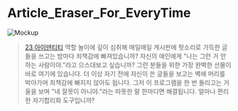 # Article_Eraser_For_EveryTime

![Mockup](https://user-images.githubusercontent.com/64591335/194907755-09119020-e14f-46d3-ba83-f3adc283ca3d.png)

> <a href = "https://namu.wiki/w/23%20%EC%95%84%EC%9D%B4%EB%8D%B4%ED%8B%B0%ED%8B%B0"> 23 아이덴티티</a> 역할 놀이에 깊이 심취해 매일매일 게시판에 헛소리로 가득한 글들을 쓰고는 밤마다 죄책감에 빠져있습니까? 자신의 애인에게 "나는 그런 거 안 하는 사람이야."라고 으스대보고 싶습니까? 그런 분들을 위한 가장 완벽한 선물이 바로 여기에 있습니다. 더 이상 자기 전에 자신이 쓴 글들을 보고는 벽에 머리를 박아가며 죄책감에 빠지지 않아도 됩니다. 그저 이 프로그램을 한 번 돌리고는 거울을 보며 "네 잘못이 아니야."라는 따뜻한 말 한마디면 해결됩니다. 얼마나 편리한 자기합리화 도구입니까?
